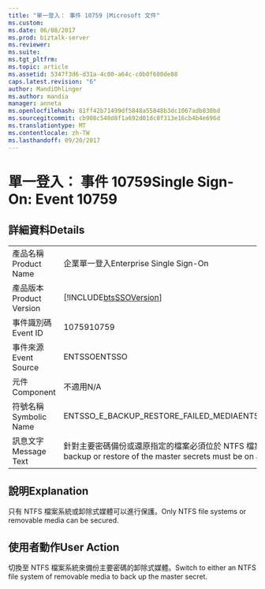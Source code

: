 ```yaml
---
title: "單一登入： 事件 10759 |Microsoft 文件"
ms.custom: 
ms.date: 06/08/2017
ms.prod: biztalk-server
ms.reviewer: 
ms.suite: 
ms.tgt_pltfrm: 
ms.topic: article
ms.assetid: 5347f3d6-d31a-4c00-a64c-c0b0f680de88
caps.latest.revision: "6"
author: MandiOhlinger
ms.author: mandia
manager: anneta
ms.openlocfilehash: 81ff42b71499df5848a55848b3dc1067adb830bd
ms.sourcegitcommit: cb908c540d8f1a692d01dc8f313e16cb4b4e696d
ms.translationtype: MT
ms.contentlocale: zh-TW
ms.lasthandoff: 09/20/2017
---
```

# <a name="single-sign-on-event-10759"></a><span data-ttu-id="5d126-102">單一登入： 事件 10759</span><span class="sxs-lookup"><span data-stu-id="5d126-102">Single Sign-On: Event 10759</span></span>
## <a name="details"></a><span data-ttu-id="5d126-103">詳細資料</span><span class="sxs-lookup"><span data-stu-id="5d126-103">Details</span></span>  
  
|||  
|-|-|  
|<span data-ttu-id="5d126-104">產品名稱</span><span class="sxs-lookup"><span data-stu-id="5d126-104">Product Name</span></span>|<span data-ttu-id="5d126-105">企業單一登入</span><span class="sxs-lookup"><span data-stu-id="5d126-105">Enterprise Single Sign-On</span></span>|  
|<span data-ttu-id="5d126-106">產品版本</span><span class="sxs-lookup"><span data-stu-id="5d126-106">Product Version</span></span>|[!INCLUDE[btsSSOVersion](../includes/btsssoversion-md.md)]|  
|<span data-ttu-id="5d126-107">事件識別碼</span><span class="sxs-lookup"><span data-stu-id="5d126-107">Event ID</span></span>|<span data-ttu-id="5d126-108">10759</span><span class="sxs-lookup"><span data-stu-id="5d126-108">10759</span></span>|  
|<span data-ttu-id="5d126-109">事件來源</span><span class="sxs-lookup"><span data-stu-id="5d126-109">Event Source</span></span>|<span data-ttu-id="5d126-110">ENTSSO</span><span class="sxs-lookup"><span data-stu-id="5d126-110">ENTSSO</span></span>|  
|<span data-ttu-id="5d126-111">元件</span><span class="sxs-lookup"><span data-stu-id="5d126-111">Component</span></span>|<span data-ttu-id="5d126-112">不適用</span><span class="sxs-lookup"><span data-stu-id="5d126-112">N/A</span></span>|  
|<span data-ttu-id="5d126-113">符號名稱</span><span class="sxs-lookup"><span data-stu-id="5d126-113">Symbolic Name</span></span>|<span data-ttu-id="5d126-114">ENTSSO_E_BACKUP_RESTORE_FAILED_MEDIA</span><span class="sxs-lookup"><span data-stu-id="5d126-114">ENTSSO_E_BACKUP_RESTORE_FAILED_MEDIA</span></span>|  
|<span data-ttu-id="5d126-115">訊息文字</span><span class="sxs-lookup"><span data-stu-id="5d126-115">Message Text</span></span>|<span data-ttu-id="5d126-116">針對主要密碼備份或還原指定的檔案必須位於 NTFS 檔案系統或卸除式媒體。</span><span class="sxs-lookup"><span data-stu-id="5d126-116">The file specified for backup or restore of the master secrets must be on an NTFS file system or removable media.</span></span>|  
  
## <a name="explanation"></a><span data-ttu-id="5d126-117">說明</span><span class="sxs-lookup"><span data-stu-id="5d126-117">Explanation</span></span>  
 <span data-ttu-id="5d126-118">只有 NTFS 檔案系統或卸除式媒體可以進行保護。</span><span class="sxs-lookup"><span data-stu-id="5d126-118">Only NTFS file systems or removable media can be secured.</span></span>  
  
## <a name="user-action"></a><span data-ttu-id="5d126-119">使用者動作</span><span class="sxs-lookup"><span data-stu-id="5d126-119">User Action</span></span>  
 <span data-ttu-id="5d126-120">切換至 NTFS 檔案系統來備份主要密碼的卸除式媒體。</span><span class="sxs-lookup"><span data-stu-id="5d126-120">Switch to either an NTFS file system of removable media to back up the master secret.</span></span>